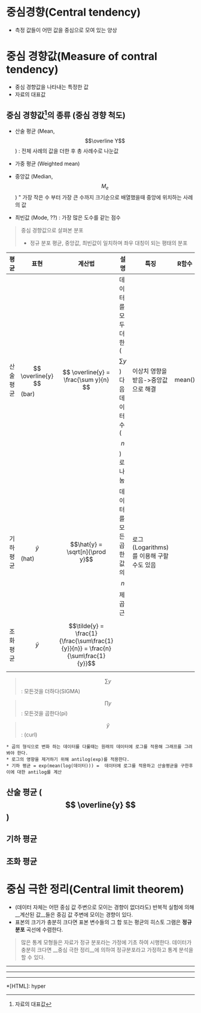 # 중심경향(Central tendency)
* 측정 값들이 어떤 값을 중심으로 모여 있는 양상 

# 중심 경향값(Measure of contral tendency)
* 중심 경향값을 나타내는 특정한 값 
* 자료의 대표값

## 중심 경향값[^1]의 종류 (중심 경향 척도)

* 산술 평균 (Mean, $$\overline Y$$) : 전체 사례의 값을 더한 후 총 사례수로 나눈값

* 가중 평균 (Weighted mean)

* 중앙값 (Median, $$ M_e $$) " 가장 작은 수 부터 가장 큰 수까지 크기순으로 배열했을때 중앙에 위치하는 사례의 값

* 최빈값 (Mode, ??) : 가장 많은 도수를 같는 점수 
    
> 중심 경향값으로 살펴본 분포 
> * 정규 분포 평균, 중앙값, 최빈값이 일치하며 좌우 대칭이 되는 평태의 분포 


|평균|표현|계산법|설명|특징|R함수|
|-|-|-|-|-|-|
|산술평균|$$ \overline{y} $$ (bar)|$$ \overline{y} = \frac{\sum y}{n} $$|데이터를 모두 더한($$\sum y$$) 다음 데이터 수($$n$$)로 나눔|이상치 영향을 받음->중앙값으로 해결|mean()|
|기하평균|$$ \hat{y} $$ (hat)|$$\hat{y} = \sqrt[n]{\prod y}$$|데이터를 모든 곱한 값의 $$n$$제곱근|로그(Logarithms)를 이용해 구할수도 있음||
|조화평균|$$ \tilde{y} $$|$$\tilde{y} = \frac{1}{\frac{\sum\frac{1}{y}}{n}} = \frac{n}{\sum\frac{1}{y}}$$||||

> $$\sum y$$ : 모든것을 더하다(SIGMA)

> $$\prod y$$ : 모든것을 곱한다(pi)

> $$ \tilde{y} $$ : (curl)


    * 곱의 형식으로 변화 하는 데이터를 다룰때는 원래의 데이터에 로그를 적용해 그래프를 그려 봐야 한다.  
    * 로그의 영향을 제거하기 위해 antilog(exp)를 적용한다. 
    * 기하 평균 = exp(mean(log(데이터))) =  데이터에 로그를 적용하고 산술평균을 구한후 이에 대한 antilog를 계산 
  

## 산술 평균 ( $$ \overline{y} $$ )


## 기하 평균

## 조화 평균 

# 중심 극한 정리(Central limit theorem)
* (데이터 자체는 어떤 중심 값 주변으로 모이는 경향이 없더라도) 반복적 실험에 의해 __계산된 값__들은 중김 값 주변에 모이는 경향이 있다. 
* 표본의 크기가 충분히 크다면 표본 변수들의 그 합 또는 평균의 히스토 그램은 __정규분포__ 곡선에 수렴한다. 

> 많은 통계 모형들은 자료가 정규 분포라는 가정에 기초 하여 시행한다. 데이터가 충분히 크다면 __중심 극한 정리__에 의하여 정규분포라고 가정하고 통계 분석을 할 수 있다. 

---
[^1]: 자료의 대표값
---
[1]: http://example.org/ "Title"

---
*[HTML]: hyper

